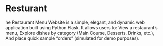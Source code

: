 # Resturant
he Restaurant Menu Website is a simple, elegant, and dynamic web application built using Python Flask. It allows users to:  View a restaurant’s menu,  Explore dishes by category (Main Course, Desserts, Drinks, etc.),  And place quick sample “orders” (simulated for demo purposes). 
